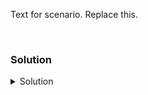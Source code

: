 Text for scenario. Replace this.

<br>

### Solution
<details>
<summary>Solution</summary>
First we check what version of Linux we're on.

```plain
cat /etc/*release
```{{exec}}

Next we check the kernel version.

```plain
uname -r
```{{exec}}

Next we might want to know how long the system has been up.

```plain
uptime
```{{exec}}

Next we might want to see how the system booted and what kernel parameters were passed when the system was started.

```plain
cat /proc/cmdline
```{{exec}}


</details>